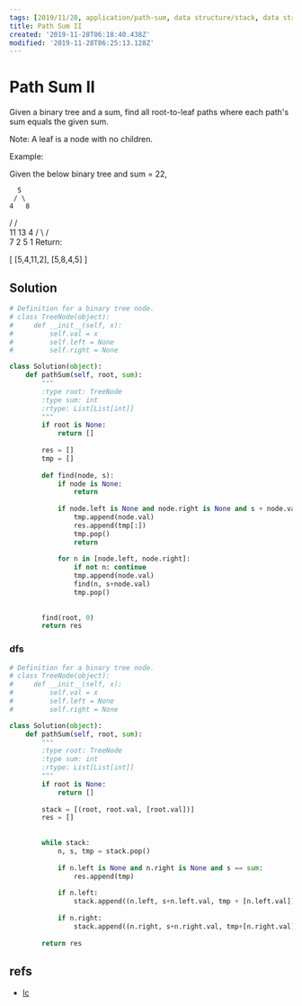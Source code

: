 ```yaml
---
tags: [2019/11/28, application/path-sum, data structure/stack, data structure/tree, leetcode/113, method/backtrack, method/traversal/dfs]
title: Path Sum II
created: '2019-11-28T06:18:40.438Z'
modified: '2019-11-28T06:25:13.128Z'
---
```


# Path Sum II

Given a binary tree and a sum, find all root-to-leaf paths where each path's sum equals the given sum.

Note: A leaf is a node with no children.

Example:

Given the below binary tree and sum = 22,

      5
     / \
    4   8
   /   / \
  11  13  4
 /  \    / \
7    2  5   1
Return:

[
   [5,4,11,2],
   [5,8,4,5]
]

## Solution

```python
# Definition for a binary tree node.
# class TreeNode(object):
#     def __init__(self, x):
#         self.val = x
#         self.left = None
#         self.right = None

class Solution(object):
    def pathSum(self, root, sum):
        """
        :type root: TreeNode
        :type sum: int
        :rtype: List[List[int]]
        """
        if root is None:
            return []
        
        res = []
        tmp = []
        
        def find(node, s):
            if node is None:
                return
            
            if node.left is None and node.right is None and s + node.val == sum:
                tmp.append(node.val)
                res.append(tmp[:])
                tmp.pop()
                return
            
            for n in [node.left, node.right]:
                if not n: continue
                tmp.append(node.val)
                find(n, s+node.val)
                tmp.pop()
            
        
        find(root, 0)
        return res
```

### dfs

```python
# Definition for a binary tree node.
# class TreeNode(object):
#     def __init__(self, x):
#         self.val = x
#         self.left = None
#         self.right = None

class Solution(object):
    def pathSum(self, root, sum):
        """
        :type root: TreeNode
        :type sum: int
        :rtype: List[List[int]]
        """
        if root is None:
            return []
        
        stack = [(root, root.val, [root.val])]
        res = []
        
        
        while stack:
            n, s, tmp = stack.pop()
            
            if n.left is None and n.right is None and s == sum:
                res.append(tmp)
            
            if n.left:
                stack.append((n.left, s+n.left.val, tmp + [n.left.val]))
            
            if n.right:
                stack.append((n.right, s+n.right.val, tmp+[n.right.val]))
        
        return res
```

## refs

* [lc](https://leetcode.com/problems/path-sum-ii/)
